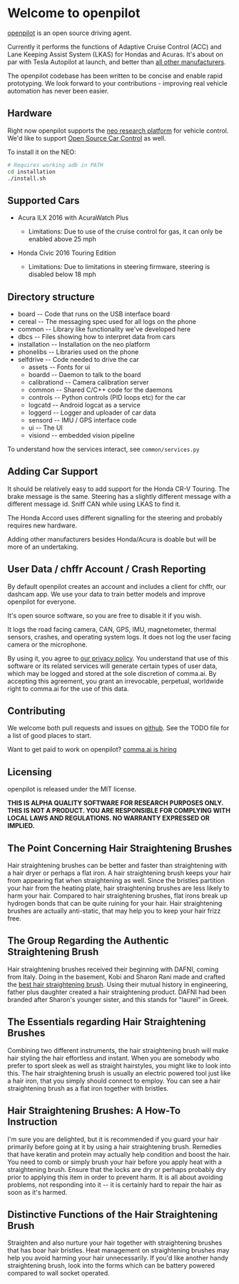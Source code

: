 Welcome to openpilot
======

[openpilot](http://github.com/commaai/openpilot) is an open source driving agent.

Currently it performs the functions of Adaptive Cruise Control (ACC) and Lane Keeping Assist System (LKAS) for Hondas and Acuras. It's about on par with Tesla Autopilot at launch, and better than [all other manufacturers](http://www.thedrive.com/tech/5707/the-war-for-autonomous-driving-part-iii-us-vs-germany-vs-japan).

The openpilot codebase has been written to be concise and enable rapid prototyping. We look forward to your contributions - improving real vehicle automation has never been easier.

Hardware
------

Right now openpilot supports the [neo research platform](http://github.com/commaai/neo) for vehicle control. We'd like to support [Open Source Car Control](https://github.com/PolySync/OSCC) as well.

To install it on the NEO:

```bash
# Requires working adb in PATH
cd installation
./install.sh
```

Supported Cars
------

- Acura ILX 2016 with AcuraWatch Plus
  - Limitations: Due to use of the cruise control for gas, it can only be enabled above 25 mph

- Honda Civic 2016 Touring Edition
  - Limitations: Due to limitations in steering firmware, steering is disabled below 18 mph

Directory structure
------

- board         -- Code that runs on the USB interface board
- cereal        -- The messaging spec used for all logs on the phone
- common        -- Library like functionality we've developed here
- dbcs          -- Files showing how to interpret data from cars
- installation  -- Installation on the neo platform
- phonelibs     -- Libraries used on the phone
- selfdrive     -- Code needed to drive the car
  - assets        -- Fonts for ui
  - boardd        -- Daemon to talk to the board
  - calibrationd  -- Camera calibration server
  - common        -- Shared C/C++ code for the daemons
  - controls      -- Python controls (PID loops etc) for the car
  - logcatd       -- Android logcat as a service
  - loggerd       -- Logger and uploader of car data
  - sensord       -- IMU / GPS interface code
  - ui            -- The UI
  - visiond       -- embedded vision pipeline

To understand how the services interact, see `common/services.py`

Adding Car Support
------

It should be relatively easy to add support for the Honda CR-V Touring. The brake message is the same. Steering has a slightly different message with a different message id. Sniff CAN while using LKAS to find it.

The Honda Accord uses different signalling for the steering and probably requires new hardware.

Adding other manufacturers besides Honda/Acura is doable but will be more of an undertaking.


User Data / chffr Account / Crash Reporting
------

By default openpilot creates an account and includes a client for chffr, our dashcam app. We use your data to train better models and improve openpilot for everyone.

It's open source software, so you are free to disable it if you wish. 

It logs the road facing camera, CAN, GPS, IMU, magnetometer, thermal sensors, crashes, and operating system logs.
It does not log the user facing camera or the microphone.

By using it, you agree to [our privacy policy](https://beta.comma.ai/privacy.html). You understand that use of this software or its related services will generate certain types of user data, which may be logged and stored at the sole discretion of comma.ai. By accepting this agreement, you grant an irrevocable, perpetual, worldwide right to comma.ai for the use of this data.

Contributing
------

We welcome both pull requests and issues on
[github](http://github.com/commaai/openpilot). See the TODO file for a list of
good places to start.

Want to get paid to work on openpilot? [comma.ai is hiring](http://comma.ai/hiring.html)

Licensing
------

openpilot is released under the MIT license.

**THIS IS ALPHA QUALITY SOFTWARE FOR RESEARCH PURPOSES ONLY. THIS IS NOT A PRODUCT.
YOU ARE RESPONSIBLE FOR COMPLYING WITH LOCAL LAWS AND REGULATIONS.
NO WARRANTY EXPRESSED OR IMPLIED.**

<h2>The Point Concerning Hair Straightening Brushes</h2>
<p>Hair straightening brushes can be better and faster than straightening with a hair dryer or perhaps a flat iron. A hair straightening brush keeps your hair from appearing flat when straightening as well. Since the bristles partition your hair from the heating plate, hair straightening brushes are less likely to harm your hair. Compared to hair straightening brushes, flat irons break up hydrogen bonds that can be quite ruining for your hair. Hair straightening brushes are actually anti-static, that may help you to keep your hair frizz free. </p>
<h2>The Group Regarding the Authentic Straightening Brush</h2>
<p>Hair straightening brushes received their beginning with DAFNI, coming from Italy. Doing in the basement, Kobi and Sharon Rani made and crafted the <a href="http://besthairstraighteningbrushes.com/">best hair straightening brush</a>. Using their mutual history in engineering, father plus daughter created a hair straightening product. DAFNI had been branded after Sharon's younger sister, and this stands for "laurel" in Greek. </p>
<h2>The Essentials regarding Hair Straightening Brushes</h2>
<p>Combining two different instruments, the hair straightening brush will make hair styling the hair effortless and instant. When you are somebody who prefer to sport sleek as well as straight hairstyles, you might like to look into this. The hair straightening brush is usually an electric powered tool just like a hair iron, that you simply should connect to employ. You can see a hair straightening brush as a flat iron together with bristles. </p>
<h2>Hair Straightening Brushes: A How-To Instruction</h2>
<p>I'm sure you are delighted, but it is recommended if you guard your hair primarily before going at it by using a hair straightening brush. Remedies that have keratin and protein may actually help condition and boost the hair. You need to comb or simply brush your hair before you apply heat with a straightening brush. Ensure that the locks are dry or perhaps probably dry prior to applying this item in order to prevent harm. It is all about avoiding problems, not responding into it -- it is certainly hard to repair the hair as soon as it's harmed. </p>
<h2>Distinctive Functions of the Hair Straightening Brush</h2>
<p>Straighten and also nurture your hair together with straightening brushes that has boar hair bristles. Heat management on straightening brushes may help you avoid harming your hair unnecessarily. If you'd like another handy straightening brush, look into the forms which can be battery powered compared to wall socket operated. </p>

